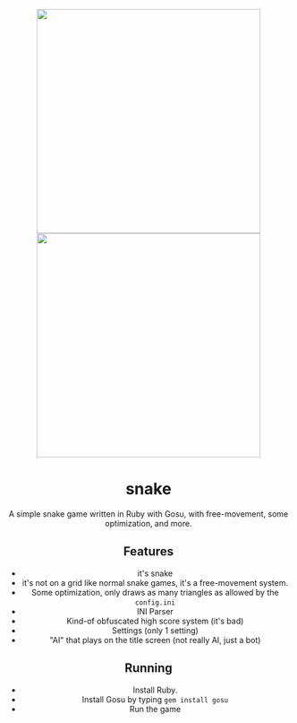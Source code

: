 <p align="center">
  <img src="https://github.com/z-izz/snake/assets/49623720/484a3b97-54e2-4add-9773-a15a5c82840b" width="400">
  <img src="https://github.com/z-izz/snake/assets/49623720/b9dab67a-6687-4e2a-b818-ef52d689785f" width="400">
</p>

<div align="center">
  
# snake
  
A simple snake game written in Ruby with Gosu, with free-movement, some optimization, and more.

## Features

- it's snake
- it's not on a grid like normal snake games, it's a free-movement system.
- Some optimization, only draws as many triangles as allowed by the `config.ini`
- INI Parser
- Kind-of obfuscated high score system (it's bad)
- Settings (only 1 setting)
- "AI" that plays on the title screen (not really AI, just a bot)

## Running

- Install Ruby.
- Install Gosu by typing `gem install gosu`
- Run the game

</div>

